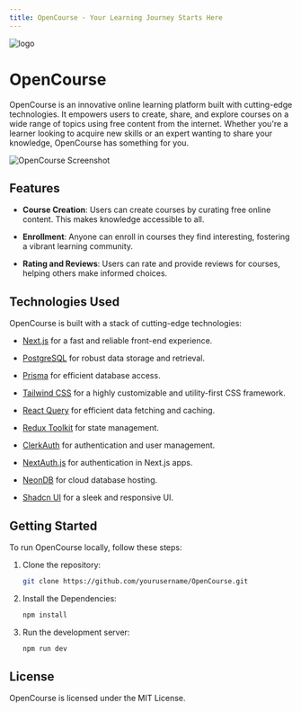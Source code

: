 ```yaml
---
title: OpenCourse - Your Learning Journey Starts Here
---
```


![logo](https://i.ibb.co/Lp8Gg38/Open-Course-3.png)

# OpenCourse

OpenCourse is an innovative online learning platform built with cutting-edge technologies. It empowers users to create, share, and explore courses on a wide range of topics using free content from the internet. Whether you're a learner looking to acquire new skills or an expert wanting to share your knowledge, OpenCourse has something for you.

![OpenCourse Screenshot](https://i.ibb.co/f1LRtYd/1.png)

## Features

- **Course Creation**: Users can create courses by curating free online content. This makes knowledge accessible to all.

- **Enrollment**: Anyone can enroll in courses they find interesting, fostering a vibrant learning community.

- **Rating and Reviews**: Users can rate and provide reviews for courses, helping others make informed choices.

## Technologies Used

OpenCourse is built with a stack of cutting-edge technologies:

- [Next.js](https://nextjs.org/) for a fast and reliable front-end experience.
  
- [PostgreSQL](https://www.postgresql.org/) for robust data storage and retrieval.
  
- [Prisma](https://www.prisma.io/) for efficient database access.
  
- [Tailwind CSS](https://tailwindcss.com/) for a highly customizable and utility-first CSS framework.
  
- [React Query](https://react-query.tanstack.com/) for efficient data fetching and caching.
  
- [Redux Toolkit](https://redux-toolkit.js.org/) for state management.
  
- [ClerkAuth](https://clerk.dev/) for authentication and user management.
  
- [NextAuth.js](https://next-auth.js.org/) for authentication in Next.js apps.
  
- [NeonDB](https://neondb.io/) for cloud database hosting.
  
- [Shadcn UI](https://shadcn-ui.com/) for a sleek and responsive UI.

## Getting Started

To run OpenCourse locally, follow these steps:

1. Clone the repository:

   ```bash
   git clone https://github.com/yourusername/OpenCourse.git
   ```

2. Install the Dependencies:

    ```bash
   npm install
   ```

3. Run the development server:

    ```bash
   npm run dev
   ```

## License

OpenCourse is licensed under the MIT License.